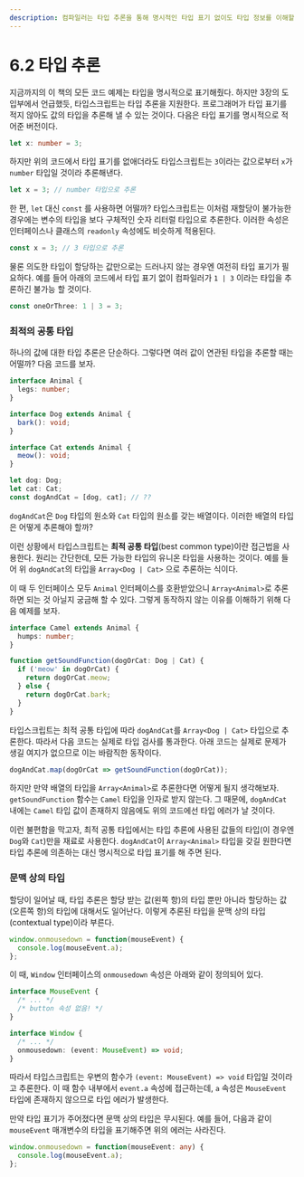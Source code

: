```yaml
---
description: 컴파일러는 타입 추론을 통해 명시적인 타입 표기 없이도 타입 정보를 이해할 수 있다.
---
```


# 6.2 타입 추론

지금까지의 이 책의 모든 코드 예제는 타입을 명시적으로 표기해줬다. 하지만 3장의 도입부에서 언급했듯, 타입스크립트는 타입 추론을 지원한다. 프로그래머가 타입 표기를 적지 않아도 값의 타입을 추론해 낼 수 있는 것이다. 다음은 타입 표기를 명시적으로 적어준 버전이다.

```typescript
let x: number = 3;
```

하지만 위의 코드에서 타입 표기를 없애더라도 타입스크립트는 `3`이라는 값으로부터 `x`가 `number` 타입일 것이라 추론해낸다.

```typescript
let x = 3; // number 타입으로 추론
```

한 편, `let` 대신 `const` 를 사용하면 어떨까? 타입스크립트는 이처럼 재할당이 불가능한 경우에는 변수의 타입을 보다 구체적인 숫자 리터럴 타입으로 추론한다. 이러한 속성은 인터페이스나 클래스의 `readonly` 속성에도 비슷하게 적용된다.

```typescript
const x = 3; // 3 타입으로 추론
```

물론 의도한 타입이 할당하는 값만으로는 드러나지 않는 경우엔 여전히 타입 표기가 필요하다. 예를 들어 아래의 코드에서 타입 표기 없이 컴파일러가 `1 | 3` 이라는 타입을 추론하긴 불가능 할 것이다.

```typescript
const oneOrThree: 1 | 3 = 3;
```

### **최적의 공통 타입**

하나의 값에 대한 타입 추론은 단순하다. 그렇다면 여러 값이 연관된 타입을 추론할 때는 어떨까? 다음 코드를 보자.

```typescript
interface Animal {
  legs: number;
}

interface Dog extends Animal {
  bark(): void;
}

interface Cat extends Animal {
  meow(): void;
}

let dog: Dog;
let cat: Cat;
const dogAndCat = [dog, cat]; // ??
```

`dogAndCat`은 `Dog` 타입의 원소와 `Cat` 타입의 원소를 갖는 배열이다. 이러한 배열의 타입은 어떻게 추론해야 할까?

이런 상황에서 타입스크립트는 **최적 공통 타입**\(best common type\)이란 접근법을 사용한다. 원리는 간단한데, 모든 가능한 타입의 유니온 타입을 사용하는 것이다. 예를 들어 위 `dogAndCat`의 타입을 `Array<Dog | Cat>` 으로 추론하는 식이다.

이 때 두 인터페이스 모두 `Animal` 인터페이스를 호환받았으니 `Array<Animal>`로 추론하면 되는 것 아닐지 궁금해 할 수 있다. 그렇게 동작하지 않는 이유를 이해하기 위해 다음 예제를 보자.

```typescript
interface Camel extends Animal {
  humps: number;
}

function getSoundFunction(dogOrCat: Dog | Cat) {
  if ('meow' in dogOrCat) {
    return dogOrCat.meow;
  } else {
    return dogOrCat.bark;
  }
}
```

타입스크립트는 최적 공통 타입에 따라 `dogAndCat`를 `Array<Dog | Cat>` 타입으로 추론한다. 따라서 다음 코드는 실제로 타입 검사를 통과한다. 아래 코드는 실제로 문제가 생길 여지가 없으므로 이는 바람직한 동작이다.

```typescript
dogAndCat.map(dogOrCat => getSoundFunction(dogOrCat));
```

하지만 만약 배열의 타입을 `Array<Animal>`로 추론한다면 어떻게 될지 생각해보자. `getSoundFunction` 함수는 `Camel` 타입을 인자로 받지 않는다. 그 때문에, `dogAndCat` 내에는 `Camel` 타입 값이 존재하지 않음에도 위의 코드에선 타입 에러가 날 것이다.

이런 불편함을 막고자, 최적 공통 타입에서는 타입 추론에 사용된 값들의 타입\(이 경우엔 `Dog`와 `Cat`\)만을 재료로 사용한다. `dogAndCat`이 `Array<Animal>` 타입을 갖길 원한다면 타입 추론에 의존하는 대신 명시적으로 타입 표기를 해 주면 된다.

### **문맥 상의 타입**

할당이 일어날 때, 타입 추론은 할당 받는 값\(왼쪽 항\)의 타입 뿐만 아니라 할당하는 값\(오른쪽 항\)의 타입에 대해서도 일어난다. 이렇게 추론된 타입을 문맥 상의 타입\(contextual type\)이라 부른다.

```typescript
window.onmousedown = function(mouseEvent) {
  console.log(mouseEvent.a);
};
```

이 때, `Window` 인터페이스의 `onmousedown` 속성은 아래와 같이 정의되어 있다.

```typescript
interface MouseEvent {
  /* ... */
  /* button 속성 없음! */
}

interface Window {
  /* ... */
  onmousedown: (event: MouseEvent) => void;
}
```

따라서 타입스크립트는 우변의 함수가 `(event: MouseEvent) => void` 타입일 것이라고 추론한다. 이 때 함수 내부에서 `event.a` 속성에 접근하는데, `a` 속성은 `MouseEvent` 타입에 존재하지 않으므로 타입 에러가 발생한다.

만약 타입 표기가 주어졌다면 문맥 상의 타입은 무시된다. 예를 들어, 다음과 같이 `mouseEvent` 매개변수의 타입을 표기해주면 위의 에러는 사라진다.

```typescript
window.onmousedown = function(mouseEvent: any) {
  console.log(mouseEvent.a);
};
```


